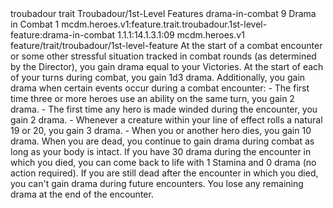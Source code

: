 <ability>
  <metadata>
    <class>troubadour</class>
    <feature_type>trait</feature_type>
    <file_dpath>Troubadour/1st-Level Features</file_dpath>
    <item_id>drama-in-combat</item_id>
    <item_index>9</item_index>
    <item_name>Drama in Combat</item_name>
    <level>1</level>
    <scc>mcdm.heroes.v1:feature.trait.troubadour.1st-level-feature:drama-in-combat</scc>
    <scdc>1.1.1:14.1.3.1:09</scdc>
    <source>mcdm.heroes.v1</source>
    <type>feature/trait/troubadour/1st-level-feature</type>
  </metadata>
  <effects>
    <effect type="mundane">At the start of a combat encounter or some other stressful situation tracked in combat rounds (as determined by the Director), you gain drama equal to your Victories. At the start of each of your turns during combat, you gain 1d3 drama.
Additionally, you gain drama when certain events occur during a combat encounter:
- The first time three or more heroes use an ability on the same turn, you gain 2 drama.
- The first time any hero is made winded during the encounter, you gain 2 drama.
- Whenever a creature within your line of effect rolls a natural 19 or 20, you gain 3 drama.
- When you or another hero dies, you gain 10 drama.
When you are dead, you continue to gain drama during combat as long as your body is intact. If you have 30 drama during the encounter in which you died, you can come back to life with 1 Stamina and 0 drama (no action required). If you are still dead after the encounter in which you died, you can&apos;t gain drama during future encounters.
You lose any remaining drama at the end of the encounter.</effect>
  </effects>
</ability>
